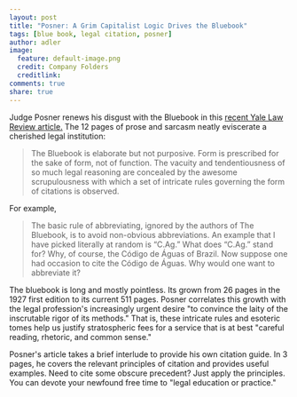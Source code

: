 ```yaml
---
layout: post
title: "Posner: A Grim Capitalist Logic Drives the Bluebook"
tags: [blue book, legal citation, posner]
author: adler
image:
  feature: default-image.png
  credit: Company Folders
  creditlink: 
comments: true
share: true
---
```


Judge Posner renews his disgust with the Bluebook in this <a title="Bluebook Blues" href="http://www.yalelawjournal.org/images/pdfs/940.pdf">recent Yale Law Review article.</a> The 12 pages of prose and sarcasm neatly eviscerate a cherished legal institution:

<blockquote>The Bluebook is elaborate but not purposive. Form is prescribed for the sake of form, not of function. The vacuity and tendentiousness of so much legal reasoning are concealed by the awesome scrupulousness with which a set of intricate rules governing the form of citations is observed.</blockquote>

For example,

<blockquote>The basic rule of abbreviating, ignored by the authors of The Bluebook, is to avoid non-obvious abbreviations. An example that I have picked literally at random is “C.Ag.” What does “C.Ag.” stand for? Why, of course, the Código de Águas of Brazil. Now suppose one had occasion to cite the Código de Águas. Why would one want to abbreviate it?</blockquote>

The bluebook is long and mostly pointless. Its grown from 26 pages in the 1927 first edition to its current 511 pages. Posner correlates this growth with the legal profession's increasingly urgent desire "to convince the laity of the inscrutable rigor of its methods." That is, these intricate rules and esoteric tomes help us justify stratospheric fees for a service that is at best "careful reading, rhetoric, and common sense."

Posner's article takes a brief interlude to provide his own citation guide. In 3 pages, he covers the relevant principles of citation and provides useful examples. Need to cite some obscure precedent? Just apply the principles. You can devote your newfound free time to "legal education or practice."